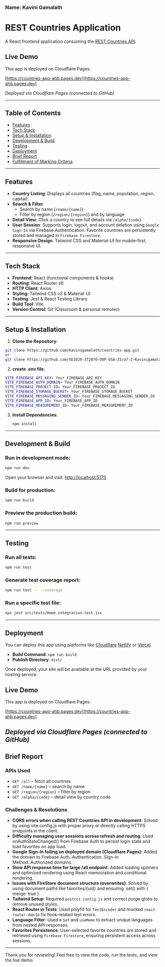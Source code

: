 ### Name: Kavini Gamalath

# REST Countries Application

A React frontend application consuming the [REST Countries API](https://restcountries.com/).
## Live Demo

This app is deployed on Cloudflare Pages:

[https://countries-app-ahb.pages.dev](https://countries-app-ahb.pages.dev)

_Deployed via Cloudflare Pages (connected to GitHub)_  

---

## Table of Contents

- [Features](#features)
- [Tech Stack](#tech-stack)
- [Setup & Installation](#setup--installation)
- [Development & Build](#development--build)
- [Testing](#testing)
- [Deployment](#deployment)
- [Brief Report](#brief-report)
- [Fulfillment of Marking Criteria](#fulfillment-of-marking-criteria)

---

## Features

- **Country Listing**: Displays all countries (flag, name, population, region, capital).  
- **Search & Filter**:  
  - Search by name (`/name/{name}`)  
  - Filter by region (`/region/{region}`) and by language  
- **Detail View**: Click a country to see full details via `/alpha/{code}`.  
- **User Session**: Supports login, logout, and account deletion using `Google Sign-In` via Firebase Authentication. Favorite countries are persistently stored and managed in `Firebase Firestore`.  
- **Responsive Design**: Tailwind CSS and Material-UI for mobile‑first, responsive UI. 
 

---

## Tech Stack

- **Frontend**: React (functional components & hooks)  
- **Routing**: React Router v6  
- **HTTP Client**: Axios  
- **Styling**: Tailwind CSS v3 & Material-UI  
- **Testing**: Jest & React Testing Library  
- **Build Tool**: Vite  
- **Version Control**: Git (Classroom & personal remotes)  

---
## Setup & Installation

1. **Clone the Repository**:
  ```bash
git clone https://github.com/Kavinigamalath/countries-app.git
or
git clone https://github.com/SE1020-IT2070-OOP-DSA-25/af-2-Kavinigamalath
   ```
2. **create .env file**:
  ```bash
VITE_FIREBASE_API_KEY= Your_FIREBASE_API_KEY
VITE_FIREBASE_AUTH_DOMAIN= Your_FIREBASE_AUTH_DOMAIN
VITE_FIREBASE_PROJECT_ID= Your_FIREBASE_PROJECT_ID
VITE_FIREBASE_STORAGE_BUCKET= Your_FIREBASE_STORAGE_BUCKET
VITE_FIREBASE_MESSAGING_SENDER_ID= Your_FIREBASE_MESSAGING_SENDER_ID
VITE_FIREBASE_APP_ID= Your_FIREBASE_APP_ID
VITE_FIREBASE_MEASUREMENT_ID= Your_FIREBASE_MEASUREMENT_ID
   ```
3. **Install Dependencies**:
   ```bash
   npm install
   ```

---

## Development & Build

### Run in development mode:
```bash
npm run dev
```
Open your browser and visit: [http://localhost:5173](http://localhost:5173)

### Build for production:
```bash
npm run build
```

### Preview the production build:
```bash
npm run preview
```

---

## Testing

### Run all tests:
```bash
npm run test
```

### Generate test coverage report:
```bash
npm run test -- --coverage
```

### Run a specific test file:
```bash
npx jest src/tests/Home.integration.test.jsx
```

---

## Deployment

You can deploy this app using platforms like [Cloudflare](https://www.cloudflare.com/) [Netlify](https://www.netlify.com/) or [Vercel](https://vercel.com/).

- **Build Command**: `npm run build`  
- **Publish Directory**: `dist/`

Once deployed, your site will be available at the URL provided by your hosting service.

## Live Demo

This app is deployed on Cloudflare Pages:

[https://countries-app-ahb.pages.dev](https://countries-app-ahb.pages.dev)

_Deployed via Cloudflare Pages (connected to GitHub)_  
---

## Brief Report

### APIs Used

- `GET /all` – fetch all countries  
- `GET /name/{name}` – search by name  
- `GET /region/{region}` – filter by region  
- `GET /alpha/{code}` – detail view by country code  

### Challenges & Resolutions
- **CORS errors when calling REST Countries API in development**: Solved by using vite.config.js with proper proxy or directly calling HTTPS endpoints in the client.
- **Difficulty managing user sessions across refresh and routing**: Used onAuthStateChanged() from Firebase Auth to persist login state and load favorites on app load.
- **Google Sign-In failing on deployed domain (Cloudflare Pages)**: Added the domain to Firebase Auth..Authentication..Sign-in Method..Authorized domains.
- **Slow API response time for large /all endpoint**: Added loading spinners and optimized rendering using React memoization and conditional rendering.
- **Issues with FireStore document structure (overwrites)**: Solved by using document paths like favorites/{uid} and ensuring .set() with { merge: true }.
- **Tailwind Setup**: Required `postcss.config.js` and correct purge globs to remove unused styles.  
- **React Router in Tests**: Used polyfill for `TextEncoder` and mocked `react-router-dom` to fix hook-related test errors.  
- **Language Filter**: Used a `Set` and `useMemo` to extract unique languages from nested API responses.  
- **Favorites Persistence**: User-selected favorite countries are stored and retrieved using `Firebase Firestore`, ensuring persistent access across sessions.

---

Thank you for reviewing! Feel free to view the code, run the tests, and view the live demo.
